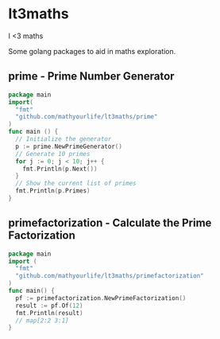 # lt3maths

I <3 maths

Some golang packages to aid in maths exploration.

## prime - Prime Number Generator

```go
package main
import(
  "fmt"
  "github.com/mathyourlife/lt3maths/prime"
)
func main () {
  // Initialize the generator
  p := prime.NewPrimeGenerator()
  // Generate 10 primes
  for j := 0; j < 10; j++ {
    fmt.Println(p.Next())
  }
  // Show the current list of primes
  fmt.Println(p.Primes)
}
```

## primefactorization - Calculate the Prime Factorization

```go
package main
import (
  "fmt"
  "github.com/mathyourlife/lt3maths/primefactorization"
)
func main() {
  pf := primefactorization.NewPrimeFactorization()
  result := pf.Of(12)
  fmt.Println(result)
  // map[2:2 3:1]
}
```